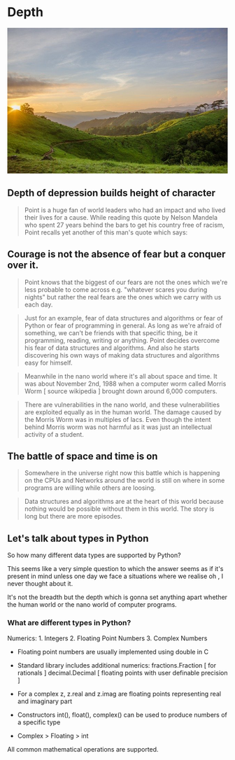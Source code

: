 # Depth 

![depth][logo]

[logo]: depth.jpg "Depth"

## Depth of depression builds height of character 

> Point is a huge fan of world leaders who had an impact and who lived their lives for a cause. While reading this quote by Nelson Mandela who spent 27 years behind the bars to get his country free of racism, Point recalls yet another of this man's quote which says: 

## Courage is not the absence of fear but a conquer over it. 

> Point knows that the biggest of our fears are not the ones which we're less probable to come across e.g. "whatever scares you during nights" but rather the real fears are the ones which we carry with us each day. 

> Just for an example, fear of data structures and algorithms or fear of Python or fear of programming in general. 
> As long as we're afraid of something, we can't be friends with that specific thing, be it programming, reading, writing or anything. 
> Point decides overcome his fear of data structures and algorithms. And also he starts discovering his own ways of making data structures and algorithms easy for himself. 

> Meanwhile in the nano world where it's all about space and time. It was about November 2nd, 1988 when a computer worm called Morris Worm [ source wikipedia ] brought down around 6,000 computers. 

> There are vulnerabilities in the nano world, and these vulnerabilities are exploited equally as in the human world. The damage caused by the Morris Worm was in multiples of lacs. Even though the intent behind Morris worm was not harmful as it was just an intellectual activity of a student. 

## The battle of space and time is on 

> Somewhere in the universe right now this battle which is happening on the CPUs and Networks around the world is still on where in some programs are willing while others are loosing. 

> Data structures and algorithms are at the heart of this world because nothing would be possible without them in this world. 
> The story is long but there are more episodes. 

## Let's talk about types in Python 

So how many different data types are supported by Python? 

This seems like a very simple question to which the answer seems as if it's present in mind unless one day we face a situations where we realise oh , I never thought about it. 

It's not the breadth but the depth which is gonna set anything apart whether the human world or the nano world of computer programs. 


### What are different types in Python? 

Numerics: 
    1. Integers 
    2. Floating Point Numbers 
    3. Complex Numbers 

- Floating point numbers are usually implemented using double in C 

- Standard library includes additional numerics:
    fractions.Fraction [ for rationals ]
    decimal.Decimal [ floating points with user definable precision ] 

- For a complex z, z.real and z.imag are floating points representing real and imaginary part 

- Constructors int(), float(), complex() can be used to produce numbers of a specific type 

- Complex > Floating > int 

All common mathematical operations are supported. 


